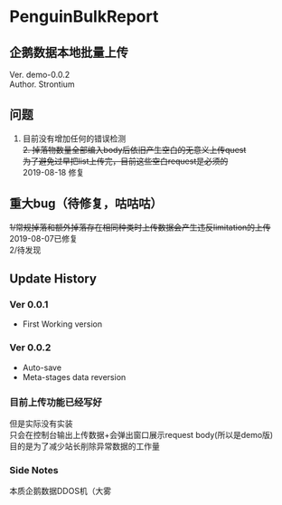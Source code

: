 # PenguinBulkReport

## 企鹅数据本地批量上传
Ver. demo-0.0.2  
Author. Strontium

## 问题
1. 目前没有增加任何的错误检测  
~~2. 掉落物数量全部编入body后依旧产生空白的无意义上传quest  
为了避免过早把list上传完，目前这些空白request是必须的~~  
2019-08-18 修复

## 重大bug（待修复，咕咕咕）
~~1/常规掉落和额外掉落存在相同种类时上传数据会产生违反limitation的上传~~  
2019-08-07已修复  
2/待发现

## Update History
### Ver 0.0.1
* First Working version  
### Ver 0.0.2
* Auto-save  
* Meta-stages data reversion  

### 目前上传功能已经写好
但是实际没有实装  
只会在控制台输出上传数据+会弹出窗口展示request body(所以是demo版)  
目的是为了减少站长削除异常数据的工作量

### Side Notes
本质企鹅数据DDOS机（大雾


